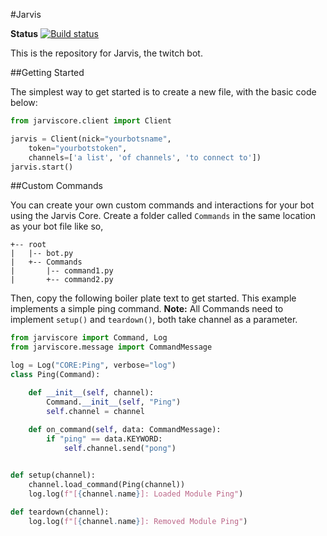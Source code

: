 #Jarvis 

**Status**
[![Build status](https://dev.azure.com/cubbei/JarvisCore/_apis/build/status/JarvisCore-PiP%20Publish)](https://dev.azure.com/cubbei/JarvisCore/_build/latest?definitionId=1)


This is the repository for Jarvis, the twitch bot.

##Getting Started

The simplest way to get started is to create a new file, with the basic code below:

```python
from jarviscore.client import Client

jarvis = Client(nick="yourbotsname", 
    token="yourbotstoken",
    channels=['a list', 'of channels', 'to connect to'])
jarvis.start()
```

##Custom Commands

You can create your own custom commands and interactions for your bot using the Jarvis Core. 
Create a folder called `Commands` in the same location as your bot file like so,
```
+-- root
|   |-- bot.py
|   +-- Commands
|       |-- command1.py
|       +-- command2.py
```

Then, copy the following boiler plate text to get started. This example implements a simple ping command.
**Note:** All Commands need to implement `setup()` and `teardown()`, both take channel as a parameter.

```python
from jarviscore import Command, Log
from jarviscore.message import CommandMessage

log = Log("CORE:Ping", verbose="log")
class Ping(Command):

    def __init__(self, channel):
        Command.__init__(self, "Ping")
        self.channel = channel
    
    def on_command(self, data: CommandMessage):
        if "ping" == data.KEYWORD:
            self.channel.send("pong")


def setup(channel):
    channel.load_command(Ping(channel))
    log.log(f"[{channel.name}]: Loaded Module Ping")

def teardown(channel):
    log.log(f"[{channel.name}]: Removed Module Ping")

```